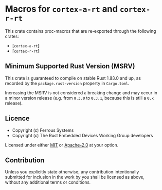 # Macros for `cortex-a-rt` and `cortex-r-rt`

This crate contains proc-macros that are re-exported through the following crates:

* [`cortex-a-rt`]
* [`cortex-r-rt`]

[cortex-a-rt]: https://crates.io/crates/cortex-a-rt
[cortex-r-rt]: https://crates.io/crates/cortex-r-rt

## Minimum Supported Rust Version (MSRV)

This crate is guaranteed to compile on stable Rust 1.83.0 and up, as recorded
by the `package.rust-version` property in `Cargo.toml`.

Increasing the MSRV is not considered a breaking change and may occur in a
minor version release (e.g. from `0.3.0` to `0.3.1`, because this is still a
`0.x` release).

## Licence

* Copyright (c) Ferrous Systems
* Copyright (c) The Rust Embedded Devices Working Group developers

Licensed under either [MIT](./LICENSE-MIT) or [Apache-2.0](./LICENSE-APACHE) at
your option.

## Contribution

Unless you explicitly state otherwise, any contribution intentionally submitted
for inclusion in the work by you shall be licensed as above, without any
additional terms or conditions.
